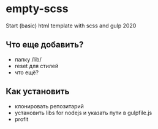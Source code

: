 # empty-scss
Start (basic) html template with scss and gulp 2020

## Что еще добавить?
- папку /lib/
- reset для стилей
- что ещё?

## Как установить
- клонировать репозитарий
- установить libs for nodejs и указать пути в gulpfile.js 
- profit